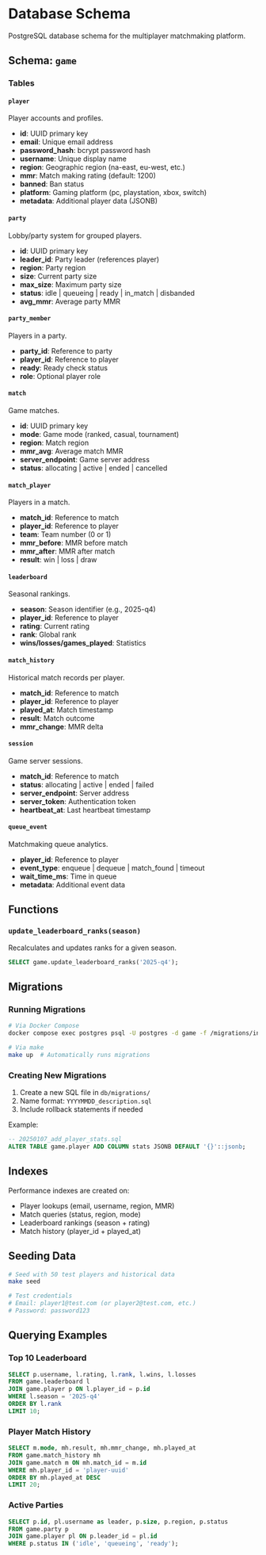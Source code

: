 # Database Schema

PostgreSQL database schema for the multiplayer matchmaking platform.

## Schema: `game`

### Tables

#### `player`
Player accounts and profiles.

- **id**: UUID primary key
- **email**: Unique email address
- **password_hash**: bcrypt password hash
- **username**: Unique display name
- **region**: Geographic region (na-east, eu-west, etc.)
- **mmr**: Match making rating (default: 1200)
- **banned**: Ban status
- **platform**: Gaming platform (pc, playstation, xbox, switch)
- **metadata**: Additional player data (JSONB)

#### `party`
Lobby/party system for grouped players.

- **id**: UUID primary key
- **leader_id**: Party leader (references player)
- **region**: Party region
- **size**: Current party size
- **max_size**: Maximum party size
- **status**: idle | queueing | ready | in_match | disbanded
- **avg_mmr**: Average party MMR

#### `party_member`
Players in a party.

- **party_id**: Reference to party
- **player_id**: Reference to player
- **ready**: Ready check status
- **role**: Optional player role

#### `match`
Game matches.

- **id**: UUID primary key
- **mode**: Game mode (ranked, casual, tournament)
- **region**: Match region
- **mmr_avg**: Average match MMR
- **server_endpoint**: Game server address
- **status**: allocating | active | ended | cancelled

#### `match_player`
Players in a match.

- **match_id**: Reference to match
- **player_id**: Reference to player
- **team**: Team number (0 or 1)
- **mmr_before**: MMR before match
- **mmr_after**: MMR after match
- **result**: win | loss | draw

#### `leaderboard`
Seasonal rankings.

- **season**: Season identifier (e.g., 2025-q4)
- **player_id**: Reference to player
- **rating**: Current rating
- **rank**: Global rank
- **wins/losses/games_played**: Statistics

#### `match_history`
Historical match records per player.

- **match_id**: Reference to match
- **player_id**: Reference to player
- **played_at**: Match timestamp
- **result**: Match outcome
- **mmr_change**: MMR delta

#### `session`
Game server sessions.

- **match_id**: Reference to match
- **status**: allocating | active | ended | failed
- **server_endpoint**: Server address
- **server_token**: Authentication token
- **heartbeat_at**: Last heartbeat timestamp

#### `queue_event`
Matchmaking queue analytics.

- **player_id**: Reference to player
- **event_type**: enqueue | dequeue | match_found | timeout
- **wait_time_ms**: Time in queue
- **metadata**: Additional event data

## Functions

### `update_leaderboard_ranks(season)`
Recalculates and updates ranks for a given season.

```sql
SELECT game.update_leaderboard_ranks('2025-q4');
```

## Migrations

### Running Migrations

```bash
# Via Docker Compose
docker compose exec postgres psql -U postgres -d game -f /migrations/init.sql

# Via make
make up  # Automatically runs migrations
```

### Creating New Migrations

1. Create a new SQL file in `db/migrations/`
2. Name format: `YYYYMMDD_description.sql`
3. Include rollback statements if needed

Example:
```sql
-- 20250107_add_player_stats.sql
ALTER TABLE game.player ADD COLUMN stats JSONB DEFAULT '{}'::jsonb;
```

## Indexes

Performance indexes are created on:
- Player lookups (email, username, region, MMR)
- Match queries (status, region, mode)
- Leaderboard rankings (season + rating)
- Match history (player_id + played_at)

## Seeding Data

```bash
# Seed with 50 test players and historical data
make seed

# Test credentials
# Email: player1@test.com (or player2@test.com, etc.)
# Password: password123
```

## Querying Examples

### Top 10 Leaderboard
```sql
SELECT p.username, l.rating, l.rank, l.wins, l.losses
FROM game.leaderboard l
JOIN game.player p ON l.player_id = p.id
WHERE l.season = '2025-q4'
ORDER BY l.rank
LIMIT 10;
```

### Player Match History
```sql
SELECT m.mode, mh.result, mh.mmr_change, mh.played_at
FROM game.match_history mh
JOIN game.match m ON mh.match_id = m.id
WHERE mh.player_id = 'player-uuid'
ORDER BY mh.played_at DESC
LIMIT 20;
```

### Active Parties
```sql
SELECT p.id, pl.username as leader, p.size, p.region, p.status
FROM game.party p
JOIN game.player pl ON p.leader_id = pl.id
WHERE p.status IN ('idle', 'queueing', 'ready');
```
